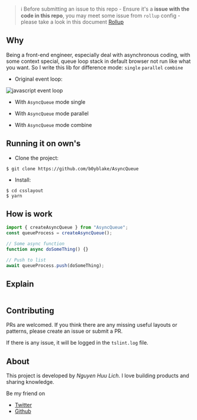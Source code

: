 > ℹ️
Before submitting an issue to this repo - Ensure it's a **issue with the code in this repo**, you may meet some issue from `rollup` config - please take a look in this document [Rollup](https://rollupjs.org/guide/en/)

## Why
Being a front-end engineer, especially deal with asynchronous coding, with some context special, queue loop stack in default browser not run like what you want.
So I write this lib for difference mode: `single` `parallel` `combine`

- Original event loop: 
<img src="https://i.ibb.co/nbQc6sk/Javascript-event-loop.png" alt="javascript event loop">

- With `AsyncQueue` mode single

- With `AsyncQueue` mode parallel

- With `AsyncQueue` mode combine


## Running it on own's

-   Clone the project:

```shell
$ git clone https://github.com/b0yblake/AsyncQueue
```

-   Install:

```shell
$ cd csslayout
$ yarn
```

## How is work

```javascript
import { createAsyncQueue } from "AsyncQueue";
const queueProcess = createAsyncQueue();

// Some async function
function async doSomeThing() {}

// Push to list
await queueProcess.push(doSomeThing);
```

## Explain

```javascript
```

## Contributing

PRs are welcomed. If you think there are any missing useful layouts or patterns, please create an issue or submit a PR.

If there is any issue, it will be logged in the `tslint.log` file.

## About

This project is developed by _Nguyen Huu Lich_. I love building products and sharing knowledge.

Be my friend on

-   [Twitter](https://twitter.com/lichhuuhuu)
-   [Github](https://github.com/b0yblake)
